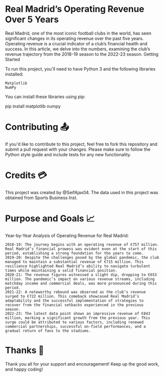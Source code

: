 # Real Madrid’s Operating Revenue Over 5 Years

Real Madrid, one of the most iconic football clubs in the world, has seen significant changes in its operating revenue over the past five years. Operating revenue is a crucial indicator of a club’s financial health and success. In this article, we delve into the numbers, examining the club’s revenue trajectory from the 2018-19 season to the 2022-23 season. Getting Started

To run this project, you'll need to have Python 3 and the following libraries installed:

    Matplotlib
    NumPy
    
You can install these libraries using pip:

pip install matplotlib numpy

# Contributing 📤

If you'd like to contribute to this project, feel free to fork this repository and submit a pull request with your changes. Please make sure to follow the Python style guide and include tests for any new functionality.

# Credits 💳

This project was created by @SeifAjax04. The data used in this project was obtained from Sports Business Inst.

# Purpose and Goals 📈

Year-by-Year Analysis of Operating Revenue for Real Madrid:

    2018-19: The journey begins with an operating revenue of €757 million. Real Madrid’s financial prowess was evident even at the start of this period, establishing a strong foundation for the years to come.
    2019-20: Despite the challenges posed by the global pandemic, the club managed to maintain a substantial revenue of €715 million. This resilience highlighted Real Madrid’s ability to navigate turbulent times while maintaining a solid financial position.
    2020-21: The revenue figures witnessed a slight dip, dropping to €653 million. The pandemic’s impact on various revenue streams, including matchday income and commercial deals, was more pronounced during this period.
    2021-22: A noteworthy rebound was observed as the club’s revenue surged to €722 million. This comeback showcased Real Madrid’s adaptability and the successful implementation of strategies to recover from the financial setbacks experienced in the previous season.
    2022-23: The latest data point shows an impressive revenue of €843 million, marking a significant growth from the previous year. This surge could be attributed to various factors, including renewed commercial partnerships, successful on-field performances, and a gradual return of fans to the stadiums. 
# Thanks 💜

Thank you all for your support and encouragement!
Keep up the good work, and happy coding!

